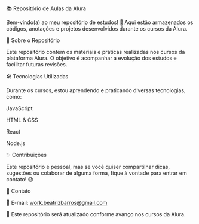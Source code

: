 📚 Repositório de Aulas da Alura

Bem-vindo(a) ao meu repositório de estudos! 🚀 Aqui estão armazenados os códigos, anotações e projetos desenvolvidos durante os cursos da Alura.

📌 Sobre o Repositório

Este repositório contém os materiais e práticas realizadas nos cursos da plataforma Alura. O objetivo é acompanhar a evolução dos estudos e facilitar futuras revisões.

🛠 Tecnologias Utilizadas

Durante os cursos, estou aprendendo e praticando diversas tecnologias, como:

JavaScript

HTML & CSS

React

Node.js

✨ Contribuições

Este repositório é pessoal, mas se você quiser compartilhar dicas, sugestões ou colaborar de alguma forma, fique à vontade para entrar em contato! 😃

📌 Contato

📧 E-mail: work.beatrizbarros@gmail.com

📌 Este repositório será atualizado conforme avanço nos cursos da Alura.
